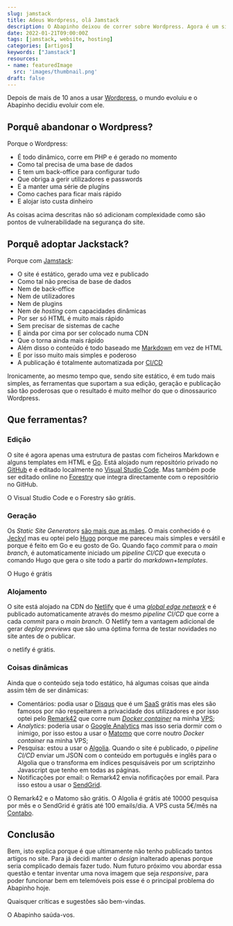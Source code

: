 ```yaml
---
slug: jamstack
title: Adeus Wordpress, olá Jamstack
description: O Abapinho deixou de correr sobre Wordpress. Agora é um site estático gerado em Hugo e alojado no Netlify.
date: 2022-01-21T09:00:00Z
tags: [jamstack, website, hosting]
categories: [artigos]
keywords: ["Jamstack"]
resources:
- name: featuredImage
  src: 'images/thumbnail.png'
draft: false
---
```

Depois de mais de 10 anos a usar [Wordpress][1], o mundo evoluiu e o Abapinho decidiu evoluir com ele.

<!--more-->

## Porquê abandonar o Wordpress?

Porque o Wordpress:

* É todo dinâmico, corre em PHP e é gerado no momento
* Como tal precisa de uma base de dados
* E tem um back-office para configurar tudo
* Que obriga a gerir utilizadores e passwords
* E a manter uma série de plugins
* Como caches para ficar mais rápido
* E alojar isto custa dinheiro

As coisas acima descritas não só adicionam complexidade como são pontos de vulnerabilidade na segurança do site.

## Porquê adoptar Jackstack?

Porque com [Jamstack][2]:

* O site é estático, gerado uma vez e publicado
* Como tal não precisa de base de dados
* Nem de back-office
* Nem de utilizadores
* Nem de plugins
* Nem de _hosting_ com capacidades dinâmicas
* Por ser só HTML é muito mais rápido
* Sem precisar de sistemas de cache
* E ainda por cima por ser colocado numa CDN
* Que o torna ainda mais rápido
* Além disso o conteúdo é todo baseado me [Markdown][11] em vez de HTML
* E por isso muito mais simples e poderoso
* A publicação é totalmente automatizada por [CI/CD][3]

Ironicamente, ao mesmo tempo que, sendo site estático, é em tudo mais simples, as ferramentas que suportam a sua edição, geração e publicação são tão poderosas que o resultado é muito melhor do que o dinossaurico Wordpress.

## Que ferramentas?

### Edição

O site é agora apenas uma estrutura de pastas com ficheiros Markdown e alguns templates em HTML e [Go][4]. Está alojado num repositório privado no [GitHub][5] e é editado localmente no [Visual Studio Code][6]. Mas também pode ser editado online no [Forestry][7] que integra directamente com o repositório no GitHub.

O Visual Studio Code e o Forestry são grátis.

### Geração

Os _Static Site Generators_ [são mais que as mães][8]. O mais conhecido é o [Jeckyl][9] mas eu optei pelo [Hugo][10] porque me pareceu mais simples e versátil e porque é feito em Go e eu gosto de Go. Quando faço _commit_ para o _main branch_, é automaticamente iniciado um _pipeline CI/CD_ que executa o comando Hugo que gera o site todo a partir do _markdown_+_templates_.

O Hugo é grátis

### Alojamento

O site está alojado na CDN do [Netlify][12] que é uma [_global edge network_][13] e é publicado automaticamente através do mesmo _pipeline CI/CD_ que corre a cada _commit_ para o _main branch_. O Netlify tem a vantagem adicional de gerar _deploy previews_ que são uma óptima forma de testar novidades no site antes de o publicar.

o netlify é grátis.

### Coisas dinâmicas

Ainda que o conteúdo seja todo estático, há algumas coisas que ainda assim têm de ser dinâmicas:

* Comentários: podia usar o [Disqus][14] que é um [SaaS][15] grátis mas eles são famosos por não respeitarem a privacidade dos utilizadores e por isso optei pelo [Remark42][16] que corre num [_Docker container_][17] na minha [VPS][18];
* _Analytics_: poderia usar o [Google Analytics][19] mas isso seria dormir com o inimigo, por isso estou a usar o [Matomo][20] que corre noutro _Docker container_ na minha VPS;
* Pesquisa: estou a usar o [Algolia][21]. Quando o site é publicado, o _pipeline CI/CD_ enviar um JSON com o conteúdo em português e inglês para o Algolia que o transforma em índices pesquisáveis por um scriptzinho Javascript que tenho em todas as páginas.
* Notificações por email: o Remark42 envia nofificações por email. Para isso estou a usar o [SendGrid][23].

O Remark42 e o Matomo são grátis. O Algolia é grátis até 10000 pesquisa por mês e o SendGrid é grátis até 100 emails/dia. A VPS custa 5€/mês na [Contabo][22].

## Conclusão

Bem, isto explica porque é que ultimamente não tenho publicado tantos artigos no site. Para já decidi manter o _design_ inalterado apenas porque seria complicado demais fazer tudo. Num futuro próximo vou abordar essa questão e tentar inventar uma nova imagem que seja _responsive_, para poder funcionar bem em telemóveis pois esse é o principal problema do Abapinho hoje.

Quaisquer críticas e sugestões são bem-vindas.

O Abapinho saúda-vos.

[1]: <https://wordpress.org/>
[2]: <https://jamstack.org/>
[3]: <https://pt.wikipedia.org/wiki/CI/CD>
[4]: <https://go.dev/>
[5]: <https://github.com/>
[6]: <https://code.visualstudio.com/>
[7]: <https://forestry.io/>
[8]: <https://jamstack.org/generators/>
[9]: <https://jekyllrb.com/>
[10]: <https://gohugo.io/>
[11]: <https://www.markdownguide.org/>
[12]: <https://netlify.com/>
[13]: <https://www.netlify.com/products/edge/>
[14]: <https://disqus.com/>
[15]: <https://pt.wikipedia.org/wiki/Software_como_servi%C3%A7o>
[16]: <https://remark42.com/>
[17]: <https://www.docker.com/>
[18]: <https://pt.wikipedia.org/wiki/Servidor_virtual_privado>
[19]: <https://analytics.google.com/>
[20]: <https://matomo.org/>
[21]: <https://www.algolia.com/>
[22]: <https://contabo.com/>
[23]: <https://sendgrid.com/>
